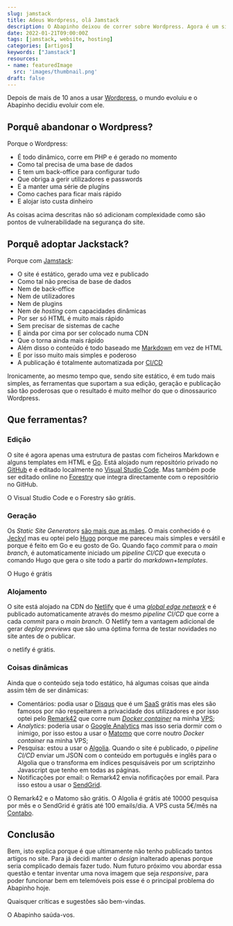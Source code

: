 ```yaml
---
slug: jamstack
title: Adeus Wordpress, olá Jamstack
description: O Abapinho deixou de correr sobre Wordpress. Agora é um site estático gerado em Hugo e alojado no Netlify.
date: 2022-01-21T09:00:00Z
tags: [jamstack, website, hosting]
categories: [artigos]
keywords: ["Jamstack"]
resources:
- name: featuredImage
  src: 'images/thumbnail.png'
draft: false
---
```

Depois de mais de 10 anos a usar [Wordpress][1], o mundo evoluiu e o Abapinho decidiu evoluir com ele.

<!--more-->

## Porquê abandonar o Wordpress?

Porque o Wordpress:

* É todo dinâmico, corre em PHP e é gerado no momento
* Como tal precisa de uma base de dados
* E tem um back-office para configurar tudo
* Que obriga a gerir utilizadores e passwords
* E a manter uma série de plugins
* Como caches para ficar mais rápido
* E alojar isto custa dinheiro

As coisas acima descritas não só adicionam complexidade como são pontos de vulnerabilidade na segurança do site.

## Porquê adoptar Jackstack?

Porque com [Jamstack][2]:

* O site é estático, gerado uma vez e publicado
* Como tal não precisa de base de dados
* Nem de back-office
* Nem de utilizadores
* Nem de plugins
* Nem de _hosting_ com capacidades dinâmicas
* Por ser só HTML é muito mais rápido
* Sem precisar de sistemas de cache
* E ainda por cima por ser colocado numa CDN
* Que o torna ainda mais rápido
* Além disso o conteúdo é todo baseado me [Markdown][11] em vez de HTML
* E por isso muito mais simples e poderoso
* A publicação é totalmente automatizada por [CI/CD][3]

Ironicamente, ao mesmo tempo que, sendo site estático, é em tudo mais simples, as ferramentas que suportam a sua edição, geração e publicação são tão poderosas que o resultado é muito melhor do que o dinossaurico Wordpress.

## Que ferramentas?

### Edição

O site é agora apenas uma estrutura de pastas com ficheiros Markdown e alguns templates em HTML e [Go][4]. Está alojado num repositório privado no [GitHub][5] e é editado localmente no [Visual Studio Code][6]. Mas também pode ser editado online no [Forestry][7] que integra directamente com o repositório no GitHub.

O Visual Studio Code e o Forestry são grátis.

### Geração

Os _Static Site Generators_ [são mais que as mães][8]. O mais conhecido é o [Jeckyl][9] mas eu optei pelo [Hugo][10] porque me pareceu mais simples e versátil e porque é feito em Go e eu gosto de Go. Quando faço _commit_ para o _main branch_, é automaticamente iniciado um _pipeline CI/CD_ que executa o comando Hugo que gera o site todo a partir do _markdown_+_templates_.

O Hugo é grátis

### Alojamento

O site está alojado na CDN do [Netlify][12] que é uma [_global edge network_][13] e é publicado automaticamente através do mesmo _pipeline CI/CD_ que corre a cada _commit_ para o _main branch_. O Netlify tem a vantagem adicional de gerar _deploy previews_ que são uma óptima forma de testar novidades no site antes de o publicar.

o netlify é grátis.

### Coisas dinâmicas

Ainda que o conteúdo seja todo estático, há algumas coisas que ainda assim têm de ser dinâmicas:

* Comentários: podia usar o [Disqus][14] que é um [SaaS][15] grátis mas eles são famosos por não respeitarem a privacidade dos utilizadores e por isso optei pelo [Remark42][16] que corre num [_Docker container_][17] na minha [VPS][18];
* _Analytics_: poderia usar o [Google Analytics][19] mas isso seria dormir com o inimigo, por isso estou a usar o [Matomo][20] que corre noutro _Docker container_ na minha VPS;
* Pesquisa: estou a usar o [Algolia][21]. Quando o site é publicado, o _pipeline CI/CD_ enviar um JSON com o conteúdo em português e inglês para o Algolia que o transforma em índices pesquisáveis por um scriptzinho Javascript que tenho em todas as páginas.
* Notificações por email: o Remark42 envia nofificações por email. Para isso estou a usar o [SendGrid][23].

O Remark42 e o Matomo são grátis. O Algolia é grátis até 10000 pesquisa por mês e o SendGrid é grátis até 100 emails/dia. A VPS custa 5€/mês na [Contabo][22].

## Conclusão

Bem, isto explica porque é que ultimamente não tenho publicado tantos artigos no site. Para já decidi manter o _design_ inalterado apenas porque seria complicado demais fazer tudo. Num futuro próximo vou abordar essa questão e tentar inventar uma nova imagem que seja _responsive_, para poder funcionar bem em telemóveis pois esse é o principal problema do Abapinho hoje.

Quaisquer críticas e sugestões são bem-vindas.

O Abapinho saúda-vos.

[1]: <https://wordpress.org/>
[2]: <https://jamstack.org/>
[3]: <https://pt.wikipedia.org/wiki/CI/CD>
[4]: <https://go.dev/>
[5]: <https://github.com/>
[6]: <https://code.visualstudio.com/>
[7]: <https://forestry.io/>
[8]: <https://jamstack.org/generators/>
[9]: <https://jekyllrb.com/>
[10]: <https://gohugo.io/>
[11]: <https://www.markdownguide.org/>
[12]: <https://netlify.com/>
[13]: <https://www.netlify.com/products/edge/>
[14]: <https://disqus.com/>
[15]: <https://pt.wikipedia.org/wiki/Software_como_servi%C3%A7o>
[16]: <https://remark42.com/>
[17]: <https://www.docker.com/>
[18]: <https://pt.wikipedia.org/wiki/Servidor_virtual_privado>
[19]: <https://analytics.google.com/>
[20]: <https://matomo.org/>
[21]: <https://www.algolia.com/>
[22]: <https://contabo.com/>
[23]: <https://sendgrid.com/>
